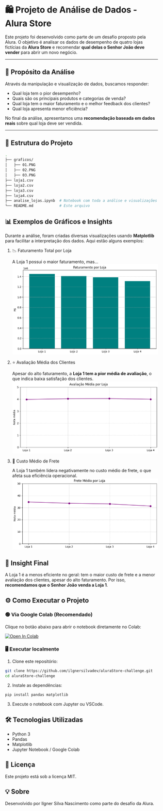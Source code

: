 # 🛍️ Projeto de Análise de Dados - Alura Store

Este projeto foi desenvolvido como parte de um desafio proposto pela Alura. O objetivo é analisar os dados de desempenho de quatro lojas fictícias da **Alura Store** e recomendar **qual delas o Senhor João deve vender** para abrir um novo negócio.

---

## 🎯 Propósito da Análise

Através da manipulação e visualização de dados, buscamos responder:
- Qual loja tem o pior desempenho?
- Quais são os principais produtos e categorias de venda?
- Qual loja tem o maior faturamento e o melhor feedback dos clientes?
- Qual loja apresenta menor eficiência?

No final da análise, apresentamos uma **recomendação baseada em dados reais** sobre qual loja deve ser vendida.

---

## 📁 Estrutura do Projeto

```bash
.
├── graficos/
│   ├── 01.PNG
│   ├── 02.PNG
│   ├── 03.PNG
├── loja1.csv
├── loja2.csv
├── loja3.csv
├── loja4.csv
├── analise_lojas.ipynb  # Notebook com toda a análise e visualizações
└── README.md            # Este arquivo
```

## 📊 Exemplos de Gráficos e Insights

Durante a análise, foram criadas diversas visualizações usando **Matplotlib** para facilitar a interpretação dos dados. Aqui estão alguns exemplos:

1. 📉 Faturamento Total por Loja
   
   A Loja 1 possui o maior faturamento, mas...
   ![Gráfico de Faturamento](graficos/01.PNG)

   
2. ⭐ Avaliação Média dos Clientes
   
   Apesar do alto faturamento, a **Loja 1 tem a pior média de avaliação**, o que indica baixa satisfação dos clientes.
   ![Gráfico de Avaliação Média dos Clientes](graficos/04.PNG)


3. 🚚 Custo Médio de Frete
   
   A Loja 1 também lidera negativamente no custo médio de frete, o que afeta sua eficiência operacional.
   ![Gráfico de Custo Médio de Frete](graficos/03.PNG)

## 🧠 Insight Final

A Loja 1 é a menos eficiente no geral: tem o maior custo de frete e a menor avaliação dos clientes, apesar do alto faturamento. Por isso, **recomendamos que o Senhor João venda a Loja 1**.

## ⚙️ Como Executar o Projeto

### 🟢 Via Google Colab (Recomendado)

Clique no botão abaixo para abrir o notebook diretamente no Colab:

[![Open In Colab](https://colab.research.google.com/assets/colab-badge.svg)](https://colab.research.google.com/github/ilgnersilvadev/aluraStore-challenge/blob/main/AluraStoreBr.ipynb)


### 🖥️ Executar localmente

1. Clone este repositório:
```bash
git clone https://github.com/ilgnersilvadev/aluraStore-challenge.git
cd aluraStore-challenge
```

2. Instale as dependências:
```bash
pip install pandas matplotlib
```

3. Execute o notebook com Jupyter ou VSCode.

## 🛠️ Tecnologias Utilizadas

* Python 3
* Pandas
* Matplotlib
* Jupyter Notebook / Google Colab

## 📄 Licença

Este projeto está sob a licença MIT.

## 💡 Sobre

Desenvolvido por Ilgner Silva Nascimento como parte do desafio da Alura.
